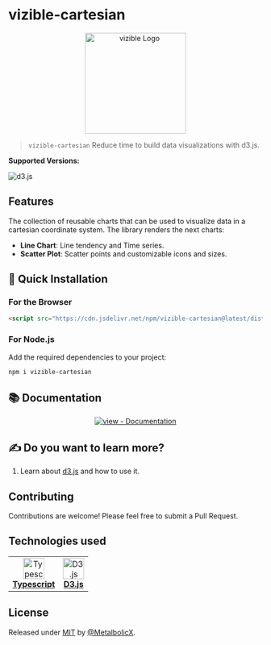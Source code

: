 # vizible-cartesian

<div align="center">
  <img src="./images/logo.png" alt="vizible Logo" width="200" height="200" />
</div>

> `vizible-cartesian` Reduce time to build data visualizations with d3.js.

**Supported Versions:**

![d3.js](https://img.shields.io/badge/d3.js->=7.x.x-blue)

## Features

The collection of reusable charts that can be used to visualize data in a cartesian coordinate system. The library renders the next charts:

- **Line Chart**: Line tendency and Time series.
- **Scatter Plot**: Scatter points and customizable icons and sizes.

## 🚀 Quick Installation

### For the Browser

```html
<script src="https://cdn.jsdelivr.net/npm/vizible-cartesian@latest/dist/index.js"></script>
```

### For Node.js

Add the required dependencies to your project:

```sh
npm i vizible-cartesian
```

## 📚 Documentation

<div align="center">

  [![view - Documentation](https://img.shields.io/badge/view-Documentation-blue?style=for-the-badge)](https://metalbolicx.github.io/vizible/)

</div>

## ✍ Do you want to learn more?

 1. Learn about [d3.js](https://d3js.org/) and how to use it.

## Contributing

Contributions are welcome! Please feel free to submit a Pull Request.

## Technologies used

<table style="border: none;">
  <tr>
    <td align="center">
      <a href="https://www.typescriptlang.org/" target="_blank">
        <img src="https://upload.wikimedia.org/wikipedia/commons/4/4c/Typescript_logo_2020.svg" alt="Typescript" width="42" height="42" /><br/>
        <b>Typescript</b><br/>
      </a>
    </td>
    <td align="center">
      <a href="https://d3js.org/" target="_blank">
        <img src="https://upload.wikimedia.org/wikipedia/commons/1/15/Logo_D3.svg" alt="D3.js" width="42" height="42" /><br/>
        <b>D3.js</b><br/>
      </a>
    </td>
  </tr>
</table>

## License

Released under [MIT](/LICENSE) by [@MetalbolicX](https://github.com/MetalbolicX).
